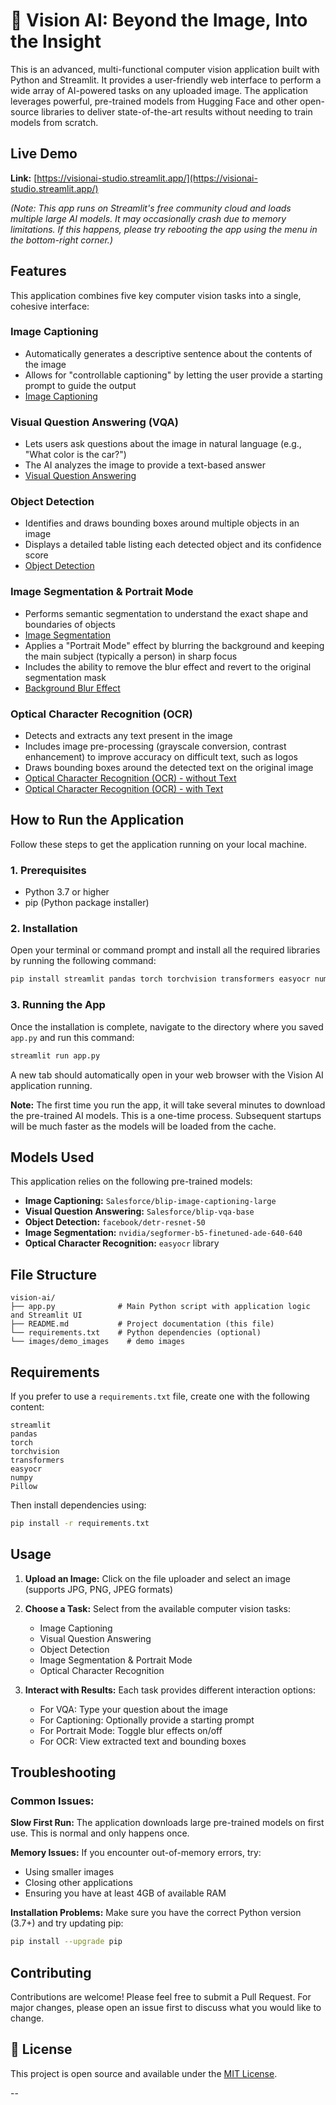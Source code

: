 # 🧿 Vision AI: Beyond the Image, Into the Insight

This is an advanced, multi-functional computer vision application built with Python and Streamlit. It provides a user-friendly web interface to perform a wide array of AI-powered tasks on any uploaded image. The application leverages powerful, pre-trained models from Hugging Face and other open-source libraries to deliver state-of-the-art results without needing to train models from scratch.

## Live Demo

**Link:** [https://visionai-studio.streamlit.app/](https://visionai-studio.streamlit.app/)

*(Note: This app runs on Streamlit's free community cloud and loads multiple large AI models. It may occasionally crash due to memory limitations. If this happens, please try rebooting the app using the menu in the bottom-right corner.)*

## Features

This application combines five key computer vision tasks into a single, cohesive interface:

### Image Captioning
- Automatically generates a descriptive sentence about the contents of the image
- Allows for "controllable captioning" by letting the user provide a starting prompt to guide the output
- [Image Captioning](vision_ai_demo1.png)

### Visual Question Answering (VQA)
- Lets users ask questions about the image in natural language (e.g., "What color is the car?")
- The AI analyzes the image to provide a text-based answer
- [Visual Question Answering](vision_ai_demo2.png)

### Object Detection
- Identifies and draws bounding boxes around multiple objects in an image
- Displays a detailed table listing each detected object and its confidence score
- [Object Detection](vision_ai_demo3.png)

### Image Segmentation & Portrait Mode
- Performs semantic segmentation to understand the exact shape and boundaries of objects
- [Image Segmentation](vision_ai_demo4.png)
- Applies a "Portrait Mode" effect by blurring the background and keeping the main subject (typically a person) in sharp focus
- Includes the ability to remove the blur effect and revert to the original segmentation mask
- [Background Blur Effect](vision_ai_demo5.png)

### Optical Character Recognition (OCR)
- Detects and extracts any text present in the image
- Includes image pre-processing (grayscale conversion, contrast enhancement) to improve accuracy on difficult text, such as logos
- Draws bounding boxes around the detected text on the original image
- [Optical Character Recognition (OCR) - without Text](vision_ai_demo6.png)
- [Optical Character Recognition (OCR) - with Text](vision_ai_demo7.png)

## How to Run the Application

Follow these steps to get the application running on your local machine.

### 1. Prerequisites
- Python 3.7 or higher
- pip (Python package installer)

### 2. Installation
Open your terminal or command prompt and install all the required libraries by running the following command:

```bash
pip install streamlit pandas torch torchvision transformers easyocr numpy Pillow
```

### 3. Running the App
Once the installation is complete, navigate to the directory where you saved `app.py` and run this command:

```bash
streamlit run app.py
```

A new tab should automatically open in your web browser with the Vision AI application running.

**Note:** The first time you run the app, it will take several minutes to download the pre-trained AI models. This is a one-time process. Subsequent startups will be much faster as the models will be loaded from the cache.

## Models Used

This application relies on the following pre-trained models:

- **Image Captioning:** `Salesforce/blip-image-captioning-large`
- **Visual Question Answering:** `Salesforce/blip-vqa-base`
- **Object Detection:** `facebook/detr-resnet-50`
- **Image Segmentation:** `nvidia/segformer-b5-finetuned-ade-640-640`
- **Optical Character Recognition:** `easyocr` library

## File Structure

```
vision-ai/
├── app.py              # Main Python script with application logic and Streamlit UI
├── README.md           # Project documentation (this file)
└── requirements.txt    # Python dependencies (optional)
└── images/demo_images    # demo images
```

## Requirements

If you prefer to use a `requirements.txt` file, create one with the following content:

```
streamlit
pandas
torch
torchvision
transformers
easyocr
numpy
Pillow
```

Then install dependencies using:
```bash
pip install -r requirements.txt
```

## Usage

1. **Upload an Image:** Click on the file uploader and select an image (supports JPG, PNG, JPEG formats)

2. **Choose a Task:** Select from the available computer vision tasks:
   - Image Captioning
   - Visual Question Answering
   - Object Detection
   - Image Segmentation & Portrait Mode
   - Optical Character Recognition

3. **Interact with Results:** Each task provides different interaction options:
   - For VQA: Type your question about the image
   - For Captioning: Optionally provide a starting prompt
   - For Portrait Mode: Toggle blur effects on/off
   - For OCR: View extracted text and bounding boxes

## Troubleshooting

### Common Issues:

**Slow First Run:** The application downloads large pre-trained models on first use. This is normal and only happens once.

**Memory Issues:** If you encounter out-of-memory errors, try:
- Using smaller images
- Closing other applications
- Ensuring you have at least 4GB of available RAM

**Installation Problems:** Make sure you have the correct Python version (3.7+) and try updating pip:
```bash
pip install --upgrade pip
```

## Contributing

Contributions are welcome! Please feel free to submit a Pull Request. For major changes, please open an issue first to discuss what you would like to change.

## 📄 License

This project is open source and available under the [MIT License](LICENSE).

--
